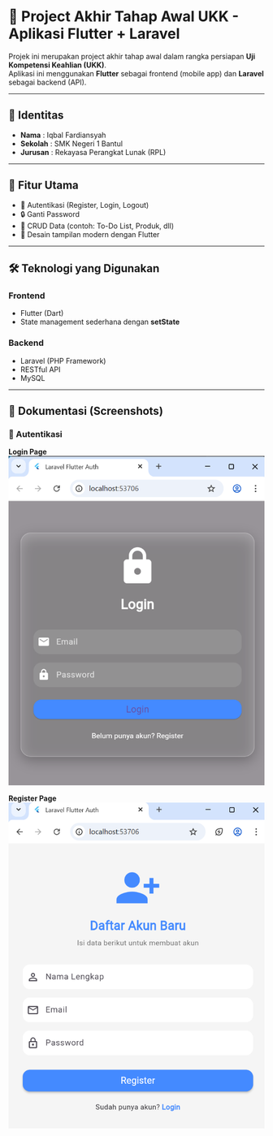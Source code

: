 # 📌 Project Akhir Tahap Awal UKK - Aplikasi Flutter + Laravel

Projek ini merupakan project akhir tahap awal dalam rangka persiapan **Uji Kompetensi Keahlian (UKK)**.  
Aplikasi ini menggunakan **Flutter** sebagai frontend (mobile app) dan **Laravel** sebagai backend (API).

---

## 👤 Identitas
- **Nama**  : Iqbal Fardiansyah  
- **Sekolah** : SMK Negeri 1 Bantul  
- **Jurusan** : Rekayasa Perangkat Lunak (RPL)  

---

## 🚀 Fitur Utama
- 🔑 Autentikasi (Register, Login, Logout)  
- 🔒 Ganti Password  
- 📂 CRUD Data (contoh: To-Do List, Produk, dll)  
- 🎨 Desain tampilan modern dengan Flutter  

---

## 🛠️ Teknologi yang Digunakan
### Frontend
- Flutter (Dart)  
- State management sederhana dengan **setState**  

### Backend
- Laravel (PHP Framework)  
- RESTful API  
- MySQL  

---

## 📱 Dokumentasi (Screenshots)

### 🔐 Autentikasi

**Login Page**  
![Tampilan Login](https://github.com/ballf327/akhir/blob/433c7900e3ef1fb27dfb44c1a9d96c1138967a7d/Screenshot%202025-09-16%20155149.png)

**Register Page**  
![Tampilan Register](https://github.com/ballf327/akhir/blob/28cc62c838edce438c18ad15c39e7fed820f65f6/Screenshot%202025-09-16%20160130.png)


